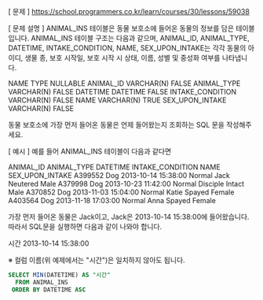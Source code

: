 [ 문제 ]
https://school.programmers.co.kr/learn/courses/30/lessons/59038

[ 문제 설명 ]
ANIMAL_INS 테이블은 동물 보호소에 들어온 동물의 정보를 담은 테이블입니다. ANIMAL_INS 테이블 구조는 다음과 같으며, ANIMAL_ID, ANIMAL_TYPE, DATETIME, INTAKE_CONDITION, NAME, SEX_UPON_INTAKE는 각각 동물의 아이디, 생물 종, 보호 시작일, 보호 시작 시 상태, 이름, 성별 및 중성화 여부를 나타냅니다.

NAME	            TYPE	    NULLABLE
ANIMAL_ID	        VARCHAR(N)	FALSE
ANIMAL_TYPE	        VARCHAR(N)	FALSE
DATETIME	        DATETIME	FALSE
INTAKE_CONDITION	VARCHAR(N)	FALSE
NAME	            VARCHAR(N)	TRUE
SEX_UPON_INTAKE 	VARCHAR(N)	FALSE

동물 보호소에 가장 먼저 들어온 동물은 언제 들어왔는지 조회하는 SQL 문을 작성해주세요.

[ 예시 ]
예를 들어 ANIMAL_INS 테이블이 다음과 같다면

ANIMAL_ID	ANIMAL_TYPE	DATETIME	INTAKE_CONDITION	NAME	SEX_UPON_INTAKE
A399552	Dog	2013-10-14 15:38:00	Normal	Jack	Neutered Male
A379998	Dog	2013-10-23 11:42:00	Normal	Disciple	Intact Male
A370852	Dog	2013-11-03 15:04:00	Normal	Katie	Spayed Female
A403564	Dog	2013-11-18 17:03:00	Normal	Anna	Spayed Female

가장 먼저 들어온 동물은 Jack이고, Jack은 2013-10-14 15:38:00에 들어왔습니다. 따라서 SQL문을 실행하면 다음과 같이 나와야 합니다.

시간
2013-10-14 15:38:00

※ 컬럼 이름(위 예제에서는 "시간")은 일치하지 않아도 됩니다.

````sql
SELECT MIN(DATETIME) AS "시간"
  FROM ANIMAL_INS
 ORDER BY DATETIME ASC
````